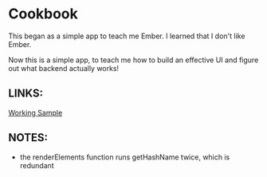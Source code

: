 Cookbook
=============

This began as a simple app to teach me Ember. I learned that I don't like Ember.

Now this is a simple app, to teach me how to build an effective UI and figure out what backend actually works!

LINKS:
-----

<a href="http://natehub.net/cookbook" target="_blank">Working Sample</a>



NOTES:
-----

- the renderElements function runs getHashName twice, which is redundant